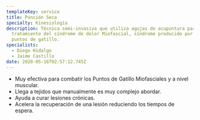 ```yaml
---
templateKey: service
title: Punción Seca
specialty: Kinesiología
description: Técnica semi-invasiva que utiliza agujas de acupuntura para el
  tratamiento del síndrome de dolor Miofascial, síndrome producido por los
  puntos de gatillo.
specialists:
  - Diego Hidalgo
  - Jaime Castillo
date: 2020-05-16T02:57:12.745Z
---
```

* Muy efectiva para combatir los Puntos de Gatillo Miofasciales y a nivel muscular.
* Llega a tejidos que manualmente es muy complejo abordar.
* Ayuda a curar lesiones crónicas.
* Acelera la recuperación de una lesión reduciendo los tiempos de espera.